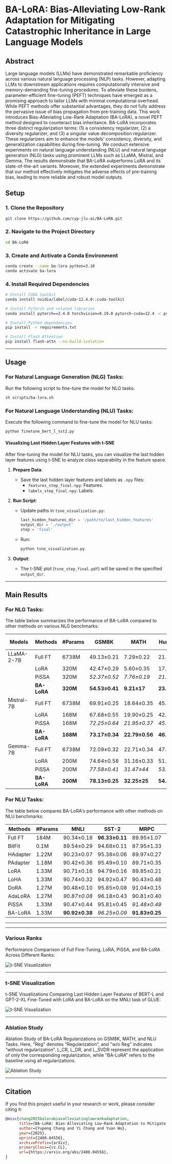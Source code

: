 
# BA-LoRA: Bias-Alleviating Low-Rank Adaptation for Mitigating Catastrophic Inheritance in Large Language Models

## Abstract

Large language models (LLMs) have demonstrated remarkable proficiency across various natural language processing (NLP) tasks. However, adapting LLMs to downstream applications requires computationally intensive and memory-demanding fine-tuning procedures. To alleviate these burdens, parameter-efficient fine-tuning (PEFT) techniques have emerged as a promising approach to tailor LLMs with minimal computational overhead. While PEFT methods offer substantial advantages, they do not fully address the pervasive issue of bias propagation from pre-training data. This work introduces Bias-Alleviating Low-Rank Adaptation (BA-LoRA), a novel PEFT method designed to counteract bias inheritance. BA-LoRA incorporates three distinct regularization terms: (1) a consistency regularizer, (2) a diversity regularizer, and (3) a singular value decomposition regularizer. These regularizers aim to enhance the models’ consistency, diversity, and generalization capabilities during fine-tuning. We conduct extensive experiments on natural language understanding (NLU) and natural language generation (NLG) tasks using prominent LLMs such as LLaMA, Mistral, and Gemma. The results demonstrate that BA-LoRA outperforms LoRA and its state-of-the-art variants. Moreover, the extended experiments demonstrate that our method effectively mitigates the adverse effects of pre-training bias, leading to more reliable and robust model outputs.


## Setup

### 1. Clone the Repository
```bash
git clone https://github.com/cyp-jlu-ai/BA-LoRA.git
```

### 2. Navigate to the Project Directory
```bash
cd BA-LoRA
```

### 3. Create and Activate a Conda Environment
```bash
conda create --name ba-lora python=3.10
conda activate ba-lora
```

### 4. Install Required Dependencies
```bash
# Install CUDA toolkit
conda install nvidia/label/cuda-12.4.0::cuda-toolkit

# Install PyTorch and related libraries
conda install pytorch==2.4.0 torchvision=0.19.0 pytorch-cuda=12.4 -c pytorch -c nvidia

# Install Python dependencies
pip install -r requirements.txt

# Install Flash Attention
pip install flash-attn --no-build-isolation
```

---

## Usage

### For Natural Language Generation (NLG) Tasks:
Run the following script to fine-tune the model for NLG tasks:
```bash
sh scripts/ba-lora.sh
```

### For Natural Language Understanding (NLU) Tasks:
Execute the following command to fine-tune the model for NLU tasks:
```bash
python finetune_bert_l_sst2.py
```

#### Visualizing Last Hidden Layer Features with t-SNE

After fine-tuning the model for NLU tasks, you can visualize the last hidden layer features using t-SNE to analyze class separability in the feature space.

1. **Prepare Data**:
   - Save the last hidden layer features and labels as `.npy` files:
     - `features_step_final.npy`: Features.
     - `labels_step_final.npy`: Labels.

2. **Run Script**:
   - Update paths in `tsne_visualization.py`:
     ```python
     last_hidden_features_dir = '/path/to/last_hidden_features'
     output_dir = './output'
     step = 'final'
     ```
   - Run:
     ```bash
     python tsne_visualization.py
     ```

3. **Output**:
   - The t-SNE plot (`tsne_step_final.pdf`) will be saved in the specified `output_dir`.


---

## Main Results

### For NLG Tasks:
The table below summarizes the performance of BA-LoRA compared to other methods on various NLG benchmarks:

| **Models**       | **Methods** | **#Params** | **GSM8K**            | **MATH**             | **HumanEval**        | **MBPP**             | **MT-Bench**         | **Avg**  |
|-------------------|-------------|-------------|-----------------------|-----------------------|-----------------------|-----------------------|-----------------------|----------|
| LLaMA-2-7B       | Full FT     | 6738M       | 49.13±0.21            | 7.29±0.22             | 21.20±0.30            | _35.59±0.25_          | _4.91±0.01_           | 23.62    |
|                  | LoRA        | 320M        | 42.47±0.29            | 5.60±0.35             | 17.03±0.61            | 32.77±0.46            | 4.62±0.11             | 20.50    |
|                  | PiSSA       | 320M        | _52.37±0.52_          | _7.76±0.19_           | _21.55±0.44_          | 33.09±0.57            | 4.87±0.06             | _23.93_  |
|                  | **BA-LoRA** | **320M**    | **54.53±0.41**        | **9.21±17**           | **23.58±0.25**        | **36.86±0.31**        | **5.11±0.05**         | **25.86**|
| Mistral-7B       | Full FT     | 6738M       | 69.91±0.25            | 18.64±0.35            | 45.31±0.14            | 51.46±0.13            | 4.95±0.05             | 38.05    |
|                  | LoRA        | 168M        | 67.68±0.55            | 19.90±0.25            | 42.54±0.44            | 56.85±0.23            | 4.92±0.07             | 38.38    |
|                  | PiSSA       | 168M        | _72.25±0.64_          | _21.95±0.37_          | _45.37±0.25_          | _61.57±0.44_          | _5.23±0.05_           | _41.27_  |
|                  | **BA-LoRA** | **168M**    | **73.17±0.34**        | **22.79±0.56**        | **46.31±0.17**        | **62.77±0.33**        | **5.41±0.06**         | **42.09**|
| Gemma-7B         | Full FT     | 6738M       | 72.09±0.32            | 22.71±0.34            | 47.02±0.27            | 55.67±0.05            | 5.40±0.12             | 40.58    |
|                  | LoRA        | 200M        | 74.64±0.58            | 31.16±0.33            | 51.64±0.28            | 63.52±0.65            | 5.01±0.03             | 45.19    |
|                  | PiSSA       | 200M        | _77.58±0.41_          | _31.47±44_            | _53.22±35_            | _65.49±0.18_          | _5.66±0.05_           | _46.68_  |
|                  | **BA-LoRA** | **200M**    | **78.13±0.25**        | **32.25±25**          | **54.44±0.15**        | **66.25±0.33**        | **5.73±0.07**         | **47.36**|

### For NLU Tasks:
The table below compares BA-LoRA's performance with other methods on NLU benchmarks:

| **Methods** | **#Params** | **MNLI**         | **SST-2**           | **MRPC**          | **CoLA**          | **QNLI**          | **QQP**           | **RTE**           | **SST-B**         | **Avg**  |
|-------------|-------------|------------------|---------------------|-------------------|-------------------|-------------------|-------------------|-------------------|-------------------|----------|
| Full FT     | 184M        | 90.34±0.18       | **96.33±0.11**      | 89.95±1.07        | 71.43±0.72        | 94.24±0.10        | 92.11±0.28        | 83.75±1.81        | 91.04±0.48        | 88.86    |
| BitFit      | 0.1M        | 89.54±0.29       | 94.68±0.11          | 87.95±1.33        | 67.31±0.49        | 92.45±0.17        | 88.72±0.45        | 79.12±0.39        | 91.63±0.37        | 86.43    |
| HAdapter    | 1.22M       | 90.23±0.07       | 95.38±0.06          | 89.97±0.27        | 68.73±0.27        | 94.31±0.29        | 91.99±0.28        | 84.76±0.39        | 91.58±0.13        | 88.37    |
| PAdapter    | 1.18M       | 90.42±0.36       | 95.49±0.10          | 89.71±0.35        | 69.04±0.10        | 94.38±0.26        | 92.15±0.43        | 85.53±0.18        | 91.69±0.13        | 88.55    |
| LoRA        | 1.33M       | 90.71±0.16       | 94.79±0.16          | 89.85±0.21        | 70.05±0.34        | 93.94±0.09        | 92.07±0.48        | 85.43±0.09        | 91.67±0.29        | 88.56    |
| LoHA        | 1.33M       | 90.74±0.32       | 94.92±0.47          | 90.43±0.48        | 70.63±0.10        | 93.95±0.28        | 92.05±0.09        | 86.41±0.10        | 91.72±0.28        | 88.86    |
| DoRA        | 1.27M       | 90.48±0.10       | 95.85±0.08          | 91.04±0.15        | 71.03±0.18        | 94.21±0.37        | 92.34±0.16        | 86.19±0.25        | 91.92±0.38        | 89.13    |
| AdaLoRA     | 1.27M       | _90.87±0.08_     | 96.18±0.43          | 90.81±0.40        | _71.64±0.12_      | _94.68±0.46_      | _92.37±0.35_      | _87.78±0.36_      | 91.97±0.43        | _89.53_  |
| PiSSA       | 1.33M       | 90.47±0.44       | 95.81±0.45          | _91.48±0.49_      | _72.27±0.29_      | 94.41±0.41        | 92.21±0.26        | 87.14±0.08        | _91.93±0.25_      | _89.47_  |
| BA-LoRA     | 1.33M       | **90.92±0.38**   | _96.25±0.09_        | **91.83±0.25**    | **72.79±0.42**    | **94.84±0.26**    | **92.59±0.18**    | **87.87±0.31**    | **92.15±0.08**    | **89.91**|

---

---

### Various Ranks
Performance Comparison of Full Fine-Tuning, LoRA, PiSSA, and BA-LoRA Across Different Ranks:

![t-SNE Visualization](./assets/various_ranks.png)

---

### t-SNE Visualization
t-SNE Visualizations Comparing Last Hidden Layer Features of BERT-L and GPT-2-XL Fine-Tuned with LoRA and BA-LoRA on the MNLI task of GLUE:

![t-SNE Visualization](./assets/t-sne.png)

---

### Ablation Study
Ablation Study of BA-LoRA Regularizations on GSM8K, MATH, and NLU Tasks. Here, "Reg" denotes “Regularization”, and "w/o Reg" indicates “without regularization”. L_CR, L_DR, and L_SVDR represent the application of only the corresponding regularization, while “BA-LoRA” refers to the baseline using all regularizations.

![Ablation Study](./assets/ablation.png)

---

## Citation

If you find this project useful in your research or work, please consider citing it:

```bibtex
@misc{chang2025balorabiasalleviatinglowrankadaptation,
      title={BA-LoRA: Bias-Alleviating Low-Rank Adaptation to Mitigate Catastrophic Inheritance in Large Language Models}, 
      author={Yupeng Chang and Yi Chang and Yuan Wu},
      year={2025},
      eprint={2408.04556},
      archivePrefix={arXiv},
      primaryClass={cs.CL},
      url={https://arxiv.org/abs/2408.04556}, 
}

